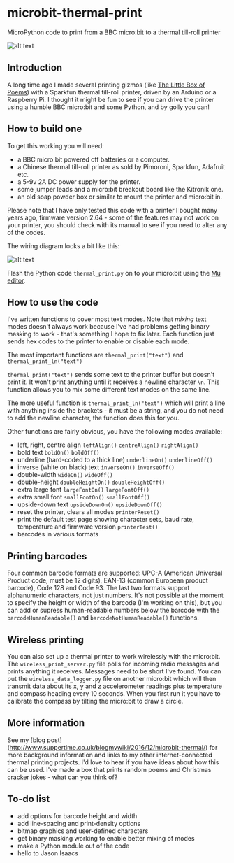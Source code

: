 # microbit-thermal-print
MicroPython code to print from a BBC micro:bit to a thermal till-roll printer

![alt text](http://www.suppertime.co.uk/blogmywiki/wp-content/uploads/2016/12/thermal-demo.jpg)

## Introduction
A long time ago I made several printing gizmos (like [The Little Box of Poems](http://www.suppertime.co.uk/blogmywiki/little-box-of-poems/)) with a Sparkfun thermal till-roll printer, driven by an Arduino or a 
Raspberry Pi. 
I thought it might be fun to see if you can drive the printer using a humble BBC micro:bit and some Python, and by golly 
you can!

## How to build one

To get this working you will need:
* a BBC micro:bit powered off batteries or a computer.
* a Chinese thermal till-roll printer as sold by Pimoroni, Sparkfun, Adafruit etc.
* a 5-9v 2A DC power supply for the printer.
* some jumper leads and a micro:bit breakout board like the Kitronik one.
* an old soap powder box or similar to mount the printer and micro:bit in.

Please note that I have only tested this code with a printer I bought many years ago, firmware version 2.64 - some of the 
features may not work on your printer, you should check with its manual to see if you need to alter any of the codes.

The wiring diagram looks a bit like this:

![alt text](http://www.suppertime.co.uk/blogmywiki/wp-content/uploads/2016/12/microbit-thermal-print_bb2.png)

Flash the Python code `thermal_print.py` on to your micro:bit using the [Mu editor](https://codewith.mu).

## How to use the code

I've written functions to cover most text modes. Note that _mixing_ text modes doesn't always work because I've had problems getting binary masking to work - that's something I hope to fix later. Each function just sends hex codes to the printer to enable or disable each mode.

The most important functions are `thermal_print("text")` and `thermal_print_ln("text")`

`thermal_print("text")` sends some text to the printer buffer but doesn't print it. It won't print anything until it receives a newline character `\n`. This function allows you to mix some different text modes on the same line.

The more useful function is `thermal_print_ln("text")` which will print a line with anything inside the brackets - it must be a string, and you do not need to add the newline character, the function does this for you.

Other functions are fairly obvious, you have the following modes available:
* left, right, centre align `leftAlign()` `centreAlign()` `rightAlign()`
* bold text `boldOn()` `boldOff()` 
* underline (hard-coded to a thick line) `underlineOn()` `underlineOff()`
* inverse (white on black) text `inverseOn()` `inverseOff()`
* double-width `wideOn()` `wideOff()`
* double-height `doubleHeightOn()` `doubleHeightOff()`
* extra large font `largeFontOn()` `largeFontOff()`
* extra small font `smallFontOn()` `smallFontOff()`
* upside-down text `upsideDownOn()` `upsideDownOff()`
* reset the printer, clears all modes `printerReset()`
* print the default test page showing character sets, baud rate, temperature and firmware version `printerTest()`
* barcodes in various formats 

## Printing barcodes

Four common barcode formats are supported: UPC-A (American Universal Product code, must be 12 digits), EAN-13 (common European product barcode), Code 128 and Code 93. The last two formats support alphanumeric characters, not just numbers. It's not possible at the moment to specify the height or width of the barcode (I'm working on this), but you can add or supress human-readable numbers below the barcode with the `barcodeHumanReadable()` and `barcodeNotHumanReadable()` functions.

## Wireless printing

You can also set up a thermal printer to work wirelessly with the micro:bit. The `wireless_print_server.py` file polls for incoming radio messages and prints anything it receives. Messages need to be short I've found. You can put the `wireless_data_logger.py` file on another micro:bit which will then transmit data about its x, y and z accelerometer readings plus temperature and compass heading every 10 seconds. When you first run it you have to calibrate the compass by tilting the micro:bit to draw a circle.

## More information 

See my [blog post] (http://www.suppertime.co.uk/blogmywiki/2016/12/microbit-thermal/) for more background information and links to my other internet-connected thermal printing projects. I'd love to hear if you have ideas about how this can be used. I've made a box that prints random poems and Christmas cracker jokes - what can you think of?

## To-do list
* add options for barcode height and width
* add line-spacing and print-density options
* bitmap graphics and user-defined characters
* get binary masking working to enable better mixing of modes
* make a Python module out of the code
* hello to Jason Isaacs
